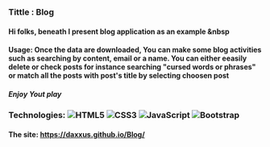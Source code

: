 ### Tittle : Blog
#### Hi folks, beneath I present blog application as an example &nbsp
#### Usage: Once the data are downloaded, You can make some blog activities such as searching by content, email or a name. You can either eeasily delete or check posts for instance searching "cursed words or phrases" or match all the posts with post's title by selecting choosen post
##### Enjoy Yout play


### Technologies: ![HTML5](https://img.shields.io/badge/html5-%23E34F26.svg?style=for-the-badge&logo=html5&logoColor=white) ![CSS3](https://img.shields.io/badge/css3-%231572B6.svg?style=for-the-badge&logo=css3&logoColor=white) ![JavaScript](https://img.shields.io/badge/javascript-%23323330.svg?style=for-the-badge&logo=javascript&logoColor=%23F7DF1E) ![Bootstrap](https://img.shields.io/badge/bootstrap-%238511FA.svg?style=for-the-badge&logo=bootstrap&logoColor=white)

#### The site: https://daxxus.github.io/Blog/